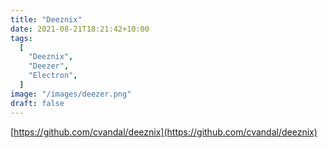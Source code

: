 ```yaml
---
title: "Deeznix"
date: 2021-08-21T18:21:42+10:00
tags:
  [
    "Deeznix",
    "Deezer",
    "Electron",
  ]
image: "/images/deezer.png"
draft: false
---
```


[https://github.com/cvandal/deeznix](https://github.com/cvandal/deeznix)
